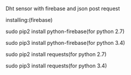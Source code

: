 Dht sensor with firebase and json post request

installing:(firebase)

sudo pip2 install python-firebase(for python 2.7)

sudo pip3 install python-firebase(for python 3.4)

sudo pip2 install requests(for python 2.7)

sudo pip3 install requests(for python 3.4)


